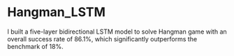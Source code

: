 # Hangman_LSTM
I built a five-layer bidirectional LSTM model to solve Hangman game with an overall success rate of 86.1%, which significantly outperforms the benchmark of 18%.
